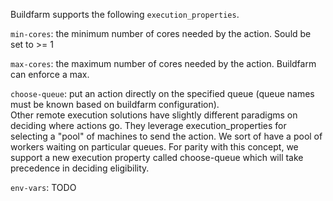Buildfarm supports the following `execution_properties`.

`min-cores`: the minimum number of cores needed by the action.  Sould be set to >= 1

`max-cores`: the maximum number of cores needed by the action. Buildfarm can enforce a max.

`choose-queue`: put an action directly on the specified queue (queue names must be known based on buildfarm configuration).  
Other remote execution solutions have slightly different paradigms on deciding where actions go. They leverage execution_properties for selecting a "pool" of machines to send the action. We sort of have a pool of workers waiting on particular queues. For parity with this concept, we support a new execution property called choose-queue which will take precedence in deciding eligibility.

`env-vars`: TODO